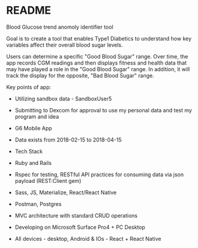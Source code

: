 # README

Blood Glucose trend anomoly identifier tool

Goal is to create a tool that enables Type1 Diabetics to understand how key variables affect their overall blood sugar levels. 

Users can determine a specific "Good Blood Sugar" range. Over time, the app records CGM readings and then displays fitness and health data that may have played a role in the "Good Blood Sugar" range. In addition, it will track the display for the opposite, "Bad Blood Sugar" range. 

Key points of app:

* Utilizing sandbox data - SandboxUser5
* Submitting to Dexcom for approval to use my personal data and test my program and idea

* G6 Mobile App
* Data exists from 2018-02-15 to 2018-04-15

* Tech Stack
* Ruby and Rails 
* Rspec for testing, RESTful API practices for consuming data via json payload (REST:Client gem)
* Sass, JS, Materialize, React/React Native
* Postman, Postgres
* MVC architecture with standard CRUD operations

* Developing on Microsoft Surface Pro4 + PC Desktop

* All devices - desktop, Android & IOs - React + React Native
